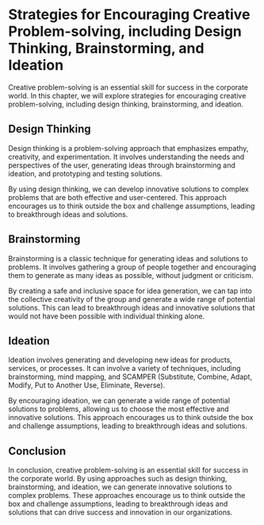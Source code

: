 # Strategies for Encouraging Creative Problem-solving, including Design Thinking, Brainstorming, and Ideation

Creative problem-solving is an essential skill for success in the corporate world. In this chapter, we will explore strategies for encouraging creative problem-solving, including design thinking, brainstorming, and ideation.

Design Thinking
---------------

Design thinking is a problem-solving approach that emphasizes empathy, creativity, and experimentation. It involves understanding the needs and perspectives of the user, generating ideas through brainstorming and ideation, and prototyping and testing solutions.

By using design thinking, we can develop innovative solutions to complex problems that are both effective and user-centered. This approach encourages us to think outside the box and challenge assumptions, leading to breakthrough ideas and solutions.

Brainstorming
-------------

Brainstorming is a classic technique for generating ideas and solutions to problems. It involves gathering a group of people together and encouraging them to generate as many ideas as possible, without judgment or criticism.

By creating a safe and inclusive space for idea generation, we can tap into the collective creativity of the group and generate a wide range of potential solutions. This can lead to breakthrough ideas and innovative solutions that would not have been possible with individual thinking alone.

Ideation
--------

Ideation involves generating and developing new ideas for products, services, or processes. It can involve a variety of techniques, including brainstorming, mind mapping, and SCAMPER (Substitute, Combine, Adapt, Modify, Put to Another Use, Eliminate, Reverse).

By encouraging ideation, we can generate a wide range of potential solutions to problems, allowing us to choose the most effective and innovative solutions. This approach encourages us to think outside the box and challenge assumptions, leading to breakthrough ideas and solutions.

Conclusion
----------

In conclusion, creative problem-solving is an essential skill for success in the corporate world. By using approaches such as design thinking, brainstorming, and ideation, we can generate innovative solutions to complex problems. These approaches encourage us to think outside the box and challenge assumptions, leading to breakthrough ideas and solutions that can drive success and innovation in our organizations.
